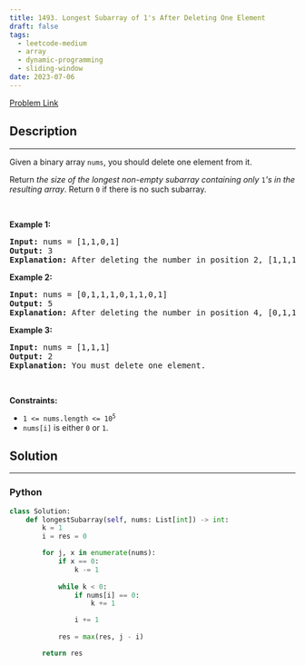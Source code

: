 ```yaml
---
title: 1493. Longest Subarray of 1's After Deleting One Element
draft: false
tags: 
  - leetcode-medium
  - array
  - dynamic-programming
  - sliding-window
date: 2023-07-06
---
```


[Problem Link](https://leetcode.com/problems/longest-subarray-of-1s-after-deleting-one-element/)

## Description

---
<p>Given a binary array <code>nums</code>, you should delete one element from it.</p>

<p>Return <em>the size of the longest non-empty subarray containing only </em><code>1</code><em>&#39;s in the resulting array</em>. Return <code>0</code> if there is no such subarray.</p>

<p>&nbsp;</p>
<p><strong class="example">Example 1:</strong></p>

<pre>
<strong>Input:</strong> nums = [1,1,0,1]
<strong>Output:</strong> 3
<strong>Explanation:</strong> After deleting the number in position 2, [1,1,1] contains 3 numbers with value of 1&#39;s.
</pre>

<p><strong class="example">Example 2:</strong></p>

<pre>
<strong>Input:</strong> nums = [0,1,1,1,0,1,1,0,1]
<strong>Output:</strong> 5
<strong>Explanation:</strong> After deleting the number in position 4, [0,1,1,1,1,1,0,1] longest subarray with value of 1&#39;s is [1,1,1,1,1].
</pre>

<p><strong class="example">Example 3:</strong></p>

<pre>
<strong>Input:</strong> nums = [1,1,1]
<strong>Output:</strong> 2
<strong>Explanation:</strong> You must delete one element.
</pre>

<p>&nbsp;</p>
<p><strong>Constraints:</strong></p>

<ul>
	<li><code>1 &lt;= nums.length &lt;= 10<sup>5</sup></code></li>
	<li><code>nums[i]</code> is either <code>0</code> or <code>1</code>.</li>
</ul>


## Solution

---
### Python
``` py title='longest-subarray-of-1s-after-deleting-one-element'
class Solution:
    def longestSubarray(self, nums: List[int]) -> int:
        k = 1
        i = res = 0

        for j, x in enumerate(nums):
            if x == 0:
                k -= 1
            
            while k < 0:
                if nums[i] == 0:
                    k += 1

                i += 1
            
            res = max(res, j - i)

        return res
```

